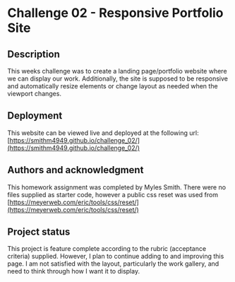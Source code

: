 # Challenge 02 - Responsive Portfolio Site

## Description
This weeks challenge was to create a landing page/portfolio website where we can display our work.
Additionally, the site is supposed to be responsive and automatically resize elements or change
layout as needed when the viewport changes.

## Deployment
This website can be viewed live and deployed at the following url:
[https://smithm4949.github.io/challenge_02/](https://smithm4949.github.io/challenge_02/)

## Authors and acknowledgment
This homework assignment was completed by Myles Smith. There were no files supplied as starter
code, however a public css reset was used from [https://meyerweb.com/eric/tools/css/reset/](https://meyerweb.com/eric/tools/css/reset/)

## Project status
This project is feature complete according to the rubric (acceptance criteria) supplied. However,
I plan to continue adding to and improving this page. I am not satisfied with the layout, particularly the work gallery, and need to think through how I want it to display.